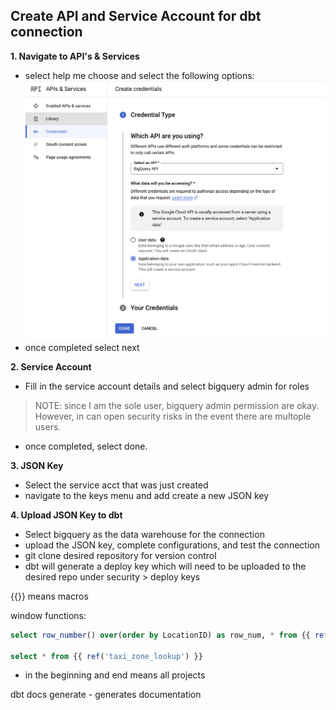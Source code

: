 ## Create API and Service Account for dbt connection

**1. Navigate to API's & Services**
- select help me choose and select the following options:
![Alt text](image.png)
- once completed select next

**2. Service Account**
- Fill in the service account details and select bigquery admin for roles
> NOTE: since I am the sole user, bigquery admin permission are okay. However, in can open security risks in the event there are multople users.
- once completed, select done.

**3. JSON Key**
- Select the service acct that was just created
- navigate to the keys menu and add create a new JSON key

**4. Upload JSON Key to dbt**
- Select bigquery as the data warehouse for the connection
- upload the JSON key, complete configurations, and test the connection
- git clone desired repository for version control
- dbt will generate a deploy key which will need to be uploaded to the desired repo under security > deploy keys

{{}} means macros

window functions: 
```sql
select row_number() over(order by LocationID) as row_num, * from {{ ref('taxi_zone_lookup') }}

select * from {{ ref('taxi_zone_lookup') }}
```

+ in the beginning and end means all projects

dbt docs generate - generates documentation